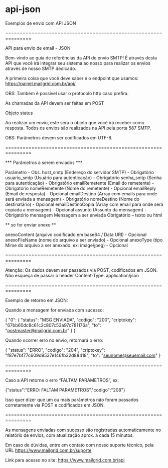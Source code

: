 # api-json
Exemplos de envio com API JSON

===============================================================

API para envio de email - JSON

Bem-vindo ao guia de referências da API de envio SMTP! É através desta API
que você irá integrar seu sistema ao nosso para realizar os envios através de
nosso SMTP dedicado.

A primeira coisa que você deve saber é o endpoint que usamos:
https://painel.mailgrid.com.br/api/

OBS: Também é possível usar o protocolo http caso prefira.

As chamadas da API devem ser feitas em POST

Objeto status

Ao realizar um envio, este será o objeto que você irá receber como resposta.
Todos os envios são realizados na API pela porta 587 SMTP.

OBS: Parâmetros devem ser codificados em UTF-8.

===============================================================

*** Parâmetros a serem enviados ***

Parâmetro - Obs.
host_smtp (Endereço do servidor SMTP) -  Obrigatório
usuario_smtp (Usuário para autenticação) -  Obrigatório
senha_smtp (Senha para autenticação) -  Obrigatório
emailRemetente (Email do remetente) - Obrigatório
nomeRemetente (Nome do remetente) -  Opcional
emailReply (Email de resposta) - Opcional
emailDestino (Array com emails para onde será enviada a mensagem) - Obrigatório
nomeDestino (Nome do destinatário) -  Opcional
emailDestinoCopia (Array com email para onde será copiada a mensagem) - Opcional
assunto (Assunto da mensagem) - Obrigatório
mensagem Mensagem a ser enviada Obrigatório – texto ou html

** se for enviar anexo **

anexoContent (arquivo codificado em base64 / Data URI) - Opcional
anexoFileName (nome do arquivo a ser enviado) - Opcional
anexoType (tipo Mime do arquivo a ser anexado. ex: image/jpeg) - Opcional

===============================================================

Atenção: Os dados devem ser passados via POST, codificados em JSON.
Não esqueça de passar o header Content-Type: application/json

===============================================================

Exemplo de retorno em JSON:

Quando a mensagem for enviada com sucesso:

{
  "0": {
    "status": "MSG ENVIADA",
    "codigo": "200",
    "criptokey": "67bb60dc8c61c2c807c53a97c781176a",
    "to": "postmaster@mailgrid.com.br"
  }
}

Quando ocorrer erro no envio, retornará o erro:

{
  "status": "ERRO",
  "codigo": "204",
  "criptokey": "f87e7bf77c609d9537e146fb32d88418",
  "to": "seunome@seuemail.com"
}

===============================================================

Caso a API retorne o erro “FALTAM PARAMETROS”, ex:

{"status":"ERRO: FALTAM PARAMETROS","codigo":"208"}

Isso quer dizer que um ou mais parâmetros não foram passados corretamente via POST e codificados em JSON.


===============================================================

As mensagens enviadas com sucesso são registradas automaticamente no relatório de envios, com atualização aprox. a cada 15 minutos.

Em caso de dúvidas, entre em contato com nosso suporte técnico, pela URL https://www.mailgrid.com.br/suporte

Link para acesso no site:  https://www.mailgrid.com.br/api
